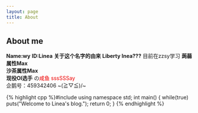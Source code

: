 ```yaml
---
layout: page
title: About
---
```

## About me
**Name:wy**
**ID:Linea**
**关于这个名字的由来**
**Liberty Inea???**
目前在zzsy学习
**蒟蒻属性Max**   
**沙茶属性Max**   
**现役OI选手**
の<font color = "#EE0000">咸鱼 sssSSSay</font>   
企鹅号：459342406
~\(≧▽≦)/~   

{% highlight cpp %}#include <iostream>
using namespace std;
int main() {
  while(true) puts("Welcome to Linea's blog.");
  return 0;
}
{% endhighlight %}
